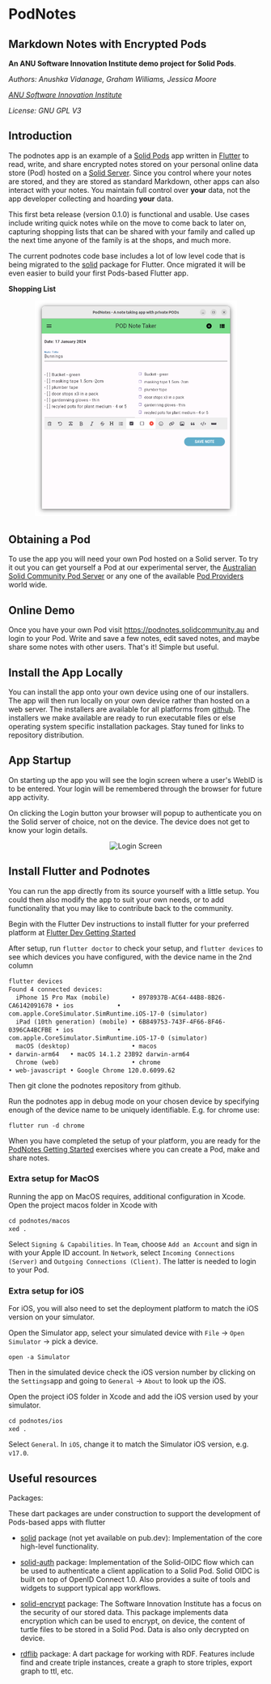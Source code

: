 # PodNotes 

## Markdown Notes with Encrypted Pods

**An ANU Software Innovation Institute demo project for Solid Pods**.

*Authors: Anushka Vidanage, Graham Williams, Jessica Moore*

*[ANU Software Innovation Institute](https://sii.anu.edu.au)*

*License: GNU GPL V3*

## Introduction

The podnotes app is an example of a [Solid
Pods](https://solidproject.org/about) app written in
[Flutter](https://flutter.dev/) to read, write, and share encrypted
notes stored on your personal online data store (Pod) hosted on a
[Solid
Server](https://github.com/CommunitySolidServer/CommunitySolidServer). Since
you control where your notes are stored, and they are stored as
standard Markdown, other apps can also interact with your notes. You
maintain full control over **your** data, not the app developer
collecting and hoarding **your** data.

This first beta release (version 0.1.0) is functional and usable. Use
cases include writing quick notes while on the move to come back to
later on, capturing shopping lists that can be shared with your family
and called up the next time anyone of the family is at the shops, and
much more.

The current podnotes code base includes a lot of low level code that
is being migrated to the [solid](https://github.com/anusii/solid)
package for Flutter. Once migrated it will be even easier to build
your first Pods-based Flutter app.

**Shopping List**

<div align="center">
	<img
	src="images/shopping.png"
	alt="Login Screen" width="400">
</div>

## Obtaining a Pod

To use the app you will need your own Pod hosted on a Solid server. To
try it out you can get yourself a Pod at our experimental server, the
[Australian Solid Community Pod
Server](https://pods.solidcommunity.au/.account/login/password/register/)
or any one of the available [Pod
Providers](https://solidproject.org/users/get-a-pod) world wide.

## Online Demo

Once you have your own Pod visit https://podnotes.solidcommunity.au
and login to your Pod. Write and save a few notes, edit saved notes,
and maybe share some notes with other users. That's it! Simple but
useful.

## Install the App Locally

You can install the app onto your own device using one of our
installers. The app will then run locally on your own device rather
than hosted on a web server. The installers are available for all
platforms from <a
href="https://github.com/anusii/podnotes/tree/main/installers">github</a>. The
installers we make available are ready to run executable files or else
operating system specific installation packages. Stay tuned for links
to repository distribution.

## App Startup

On starting up the app you will see the login screen where a user's
WebID is to be entered. Your login will be remembered through the
browser for future app activity.

On clicking the Login button your browser will popup to authenticate you
on the Solid server of choice, not on the device. The device does not
get to know your login details.

<div align="center">
	<img
	src="images/login.png"
	alt="Login Screen" width="400">
</div>

## Install Flutter and Podnotes<a name="install"></a>

You can run the app directly from its source yourself with a little
setup. You could then also modify the app to suit your own needs, or
to add functionality that you may like to contribute back to the
community. 

Begin with the Flutter Dev instructions to install flutter for your
preferred platform at [Flutter Dev Getting
Started](https://docs.flutter.dev/get-started/install)

After setup, run `flutter doctor` to check your setup, and `flutter
devices` to see which devices you have configured, with the device
name in the 2nd column

```
flutter devices
Found 4 connected devices:
  iPhone 15 Pro Max (mobile)      • 8978937B-AC64-44B8-8B26-CA6142091678 • ios            • com.apple.CoreSimulator.SimRuntime.iOS-17-0 (simulator)
  iPad (10th generation) (mobile) • 6B849753-743F-4F66-8F46-0396CA4BCFBE • ios            • com.apple.CoreSimulator.SimRuntime.iOS-17-0 (simulator)
  macOS (desktop)                 • macos                                • darwin-arm64   • macOS 14.1.2 23B92 darwin-arm64
  Chrome (web)                    • chrome                               • web-javascript • Google Chrome 120.0.6099.62
```

Then git clone the podnotes repository from github.

Run the podnotes app in debug mode on your chosen device by specifying
enough of the device name to be uniquely identifiable. E.g. for chrome
use:

```
flutter run -d chrome
```

When you have completed the setup of your platform, you are ready for
the [PodNotes Getting Started](exercises/README.md) exercises where
you can create a Pod, make and share notes.

### Extra setup for MacOS<a name="extra_for_macos"></a>

Running the app on MacOS requires, additional configuration in
Xcode. Open the project macos folder in Xcode with

```
cd podnotes/macos
xed .
```

Select `Signing & Capabilities`. In `Team`, choose `Add an Account`
and sign in with your Apple ID account. In `Network`, select `Incoming
Connections (Server)` and `Outgoing Connections (Client)`. The latter
is needed to login to your Pod.

### Extra setup for iOS<a name="extra_for_ios"></a>

For iOS, you will also need to set the deployment platform to match
the iOS version on your simulator.

Open the Simulator app, select your simulated device with `File` ->
`Open Simulator` -> pick a device.

```
open -a Simulator
```

Then in the simulated device check the iOS version number by clicking
on the `Settings`app and going to `General` -> `About` to look up the
iOS.

Open the project iOS folder in Xcode and add the iOS version used by
your simulator.

```
cd podnotes/ios
xed .
```

Select `General`. In `iOS`, change it to match the Simulator iOS
version, e.g. `v17.0`.


## Useful resources

Packages:

These dart packages are under construction to support the development
of Pods-based apps with flutter

- [solid](https://github.com/anusii/solid) package (not yet available
  on pub.dev): Implementation of the core high-level functionality.
  
- [solid-auth](https://pub.dev/packages/solid_auth) package:
  Implementation of the Solid-OIDC flow which can be used to
  authenticate a client application to a Solid Pod. Solid OIDC is
  built on top of OpenID Connect 1.0. Also provides a suite of tools
  and widgets to support typical app workflows.

- [solid-encrypt](https://pub.dev/packages/solid_encrypt) package: The
  Software Innovation Institute has a focus on the security of our
  stored data. This package implements data encryption which can be
  used to encrypt, on device, the content of turtle files to be stored
  in a Solid Pod. Data is also only decrypted on device.

- [rdflib](https://pub.dev/packages/rdflib) package: A dart package
  for working with RDF. Features include find and create triple
  instances, create a graph to store triples, export graph to ttl,
  etc.
